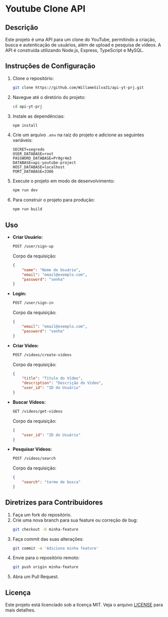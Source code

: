 # Youtube Clone API

## Descrição
Este projeto é uma API para um clone do YouTube, permitindo a criação, busca e autenticação de usuários, além de upload e pesquisa de vídeos. A API é construída utilizando Node.js, Express, TypeScript e MySQL.

## Instruções de Configuração
1. Clone o repositório:
    ```sh
    git clone https://github.com/WillameSilva31/api-yt-prj.git
    ```
2. Navegue até o diretório do projeto:
    ```sh
    cd api-yt-prj
    ```
3. Instale as dependências:
    ```sh
    npm install
    ```
4. Crie um arquivo `.env` na raiz do projeto e adicione as seguintes variáveis:
    ```env
    SECRET=segredo
    USER_DATABASE=root
    PASSWORD_DATABASE=Pr0gr4m3
    DATABASE=api-youtube-project
    HOST_DATABASE=localhost
    PORT_DATABASE=3306
    ```
5. Execute o projeto em modo de desenvolvimento:
    ```sh
    npm run dev
    ```
6. Para construir o projeto para produção:
    ```sh
    npm run build
    ```

## Uso
- **Criar Usuário:**
    ```sh
    POST /user/sign-up
    ```
    Corpo da requisição:
    ```json
    {
        "name": "Nome do Usuário",
        "email": "email@exemplo.com",
        "password": "senha"
    }
    ```

- **Login:**
    ```sh
    POST /user/sign-in
    ```
    Corpo da requisição:
    ```json
    {
        "email": "email@exemplo.com",
        "password": "senha"
    }
    ```

- **Criar Vídeo:**
    ```sh
    POST /videos/create-videos
    ```
    Corpo da requisição:
    ```json
    {
        "title": "Título do Vídeo",
        "description": "Descrição do Vídeo",
        "user_id": "ID do Usuário"
    }
    ```

- **Buscar Vídeos:**
    ```sh
    GET /videos/get-videos
    ```
    Corpo da requisição:
    ```json
    {
        "user_id": "ID do Usuário"
    }
    ```

- **Pesquisar Vídeos:**
    ```sh
    POST /videos/search
    ```
    Corpo da requisição:
    ```json
    {
        "search": "termo de busca"
    }
    ```

## Diretrizes para Contribuidores
1. Faça um fork do repositório.
2. Crie uma nova branch para sua feature ou correção de bug:
    ```sh
    git checkout -b minha-feature
    ```
3. Faça commit das suas alterações:
    ```sh
    git commit -m 'Adiciona minha feature'
    ```
4. Envie para o repositório remoto:
    ```sh
    git push origin minha-feature
    ```
5. Abra um Pull Request.

## Licença
Este projeto está licenciado sob a licença MIT. Veja o arquivo [LICENSE](LICENSE) para mais detalhes.
